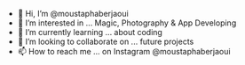 - 👋 Hi, I’m @moustaphaberjaoui
- 👀 I’m interested in ... Magic, Photography & App Developing
- 🌱 I’m currently learning ... about coding
- 💞️ I’m looking to collaborate on ... future projects
- 📫 How to reach me ... on Instagram @moustaphaberjaoui

<!---
moustaphaberjaoui/moustaphaberjaoui is a ✨ special ✨ repository because its `README.md` (this file) appears on your GitHub profile.
You can click the Preview link to take a look at your changes.
--->
